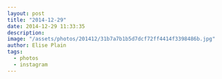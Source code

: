 ```yaml
---
layout: post
title: "2014-12-29"
date: 2014-12-29 11:33:35
description: 
image: "/assets/photos/201412/31b7a7b1b5d7dcf72ff4414f3398486b.jpg"
author: Elise Plain
tags: 
  - photos
  - instagram
---
```



<p></p>
